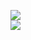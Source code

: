 [![](https://img.shields.io/badge/Made%20With-Github%20Spray-lightgrey.svg?style=for-the-badge&logo=github)](https://github.com/Annihil/github-spray#21321)  
[![](https://i.imgur.com/2DrTn0Z.gif)](https://github.com/Annihil/github-spray)